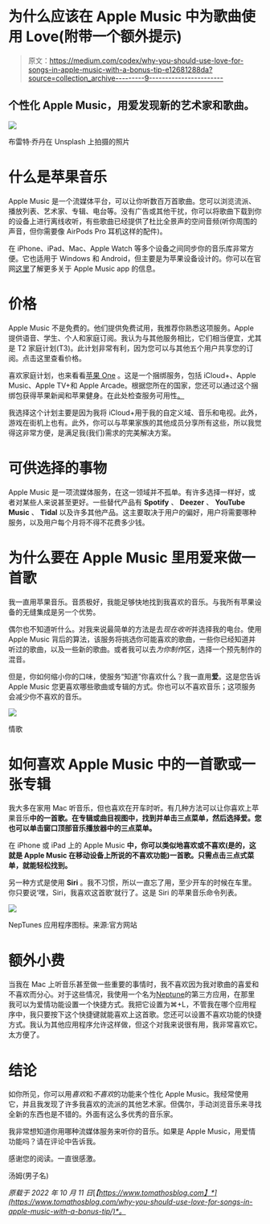 # 为什么应该在 Apple Music 中为歌曲使用 Love(附带一个额外提示)

> 原文：<https://medium.com/codex/why-you-should-use-love-for-songs-in-apple-music-with-a-bonus-tip-e12681288da?source=collection_archive---------9----------------------->

## 个性化 Apple Music，用爱发现新的艺术家和歌曲。

![](img/b715156113dbc6e8e18630a233703bc6.png)

布雷特·乔丹在 Unsplash 上拍摄的照片

# 什么是苹果音乐

Apple Music 是一个流媒体平台，可以让你听数百万首歌曲。您可以浏览流派、播放列表、艺术家、专辑、电台等。没有广告或其他干扰，你可以将歌曲下载到你的设备上进行离线收听，有些歌曲已经提供了杜比全景声的空间音频(听你周围的声音，但你需要像 AirPods Pro 耳机这样的配件)。

在 iPhone、iPad、Mac、Apple Watch 等多个设备之间同步你的音乐库非常方便。它也适用于 Windows 和 Android，但主要是为苹果设备设计的。你可以在官网[这里](https://www.apple.com/apple-music/)了解更多关于 Apple Music app 的信息。

# 价格

Apple Music 不是免费的。他们提供免费试用，我推荐你熟悉这项服务。Apple 提供语音、学生、个人和家庭订阅。我认为与其他服务相比，它们相当便宜，尤其是 T2 家庭计划(T3)。此计划非常有利，因为您可以与其他五个用户共享您的订阅。点击这里查看价格。

喜欢家庭计划，也来看看[苹果 One](https://www.apple.com/apple-one/) 。这是一个捆绑服务，包括 iCloud+、Apple Music、Apple TV+和 Apple Arcade。根据您所在的国家，您还可以通过这个捆绑包获得苹果新闻和苹果健身。在此处检查服务可用性[。](https://support.apple.com/en-us/HT204411)

我选择这个计划主要是因为我将 iCloud+用于我的自定义域、音乐和电视。此外，游戏在街机上也有。此外，你可以与苹果家族的其他成员分享所有这些，所以我觉得这非常方便，是满足我(我们)需求的完美解决方案。

# 可供选择的事物

Apple Music 是一项流媒体服务，在这一领域并不孤单。有许多选择一样好，或者对某些人来说甚至更好。一些替代产品有 **Spotify** 、 **Deezer** 、 **YouTube Music** 、 **Tidal** 以及许多其他产品。这主要取决于用户的偏好，用户将需要哪种服务，以及用户每个月将不得不花费多少钱。

# 为什么要在 Apple Music 里用爱来做一首歌

我一直用苹果音乐。音质极好，我能足够快地找到我喜欢的音乐。与我所有苹果设备的无缝集成是另一个优势。

偶尔也不知道听什么。对我来说最简单的方法是去*现在收听*并选择我的电台。使用 Apple Music 背后的算法，该服务将挑选你可能喜欢的歌曲，一些你已经知道并听过的歌曲，以及一些新的歌曲。或者我可以去*为你制作*区，选择一个预先制作的混音。

但是，你如何缩小你的口味，使服务“知道”你喜欢什么？我一直用**爱**。这是您告诉 Apple Music 您更喜欢哪些歌曲或专辑的方式。你也可以不喜欢音乐；这项服务会减少你不喜欢的音乐。

![](img/6102e4b3f8e93bb00b1d93b24103a0fa.png)

情歌

# 如何喜欢 Apple Music 中的一首歌或一张专辑

我大多在家用 Mac 听音乐，但也喜欢在开车时听。有几种方法可以让你喜欢上苹果音乐**中的一首歌。在专辑或曲目视图中，找到并单击三点菜单，然后选择爱。您也可以单击窗口顶部音乐播放器中的三点菜单。**

在 iPhone 或 iPad 上的 Apple Music **中，你可以类似地喜欢或不喜欢(是的，这就是 Apple Music 在移动设备上所说的不喜欢功能)一首歌。只需点击三点式菜单，就能轻松找到。**

另一种方式是使用 **Siri** 。我不习惯，所以一直忘了用，至少开车的时候在车里。你只要说‘嘿，Siri，我喜欢这首歌’就行了。这是 Siri 的苹果音乐命令列表。

![](img/227df5c0f8fc2c74eec948774d234507.png)

NepTunes 应用程序图标。来源:官方网站

# 额外小费

当我在 Mac 上听音乐甚至做一些重要的事情时，我不喜欢因为我对歌曲的喜爱和不喜欢而分心。对于这些情况，我使用一个名为[Neptune](https://www.neptunesmac.app)的第三方应用，在那里我可以为爱情功能设置一个快捷方式。我把它设置为⌘+L，不管我在哪个应用程序中，我只要按下这个快捷键就能喜欢上这首歌。您还可以设置不喜欢功能的快捷方式。我认为其他应用程序允许这样做，但这个对我来说很有用，我非常喜欢它。太方便了。

# 结论

如你所见，你可以用*喜欢*和*不喜欢*的功能来个性化 Apple Music。我经常使用它，并且我发现了许多我喜欢的流派的其他艺术家。但偶尔，手动浏览音乐来寻找全新的东西也是不错的。外面有这么多优秀的音乐家。

我非常想知道你用哪种流媒体服务来听你的音乐。如果是 Apple Music，用爱情功能吗？请在评论中告诉我。

感谢您的阅读。一直很感激。

汤姆(男子名)

*原载于 2022 年 10 月 11 日*[*【https://www.tomathosblog.com】*](https://www.tomathosblog.com/why-you-should-use-love-for-songs-in-apple-music-with-a-bonus-tip/)*。*